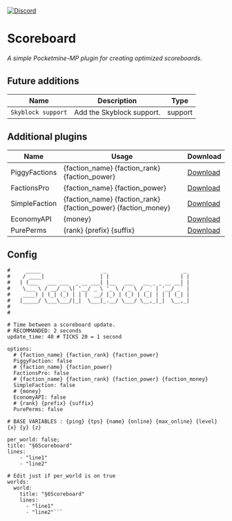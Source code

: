 [![Discord](https://img.shields.io/discord/800828802921529355.svg?label=&logo=discord&logoColor=ffffff&color=7389D8&labelColor=6A7EC2)](https://discord.gg/wuNvKw948n)
# Scoreboard
###### A simple Pocketmine-MP plugin for creating optimized scoreboards.

## Future additions

| Name                  | Description                                           | Type      |
|-----------------------|-------------------------------------------------------|-----------|
| `Skyblock support`    | Add the Skyblock support.                             | support   |

## Additional plugins
| Name          | Usage                                                         | Download                                                      |
|---------------|---------------------------------------------------------------|---------------------------------------------------------------| 
| PiggyFactions | {faction_name} {faction_rank} {faction_power}                 | [Download](https://poggit.pmmp.io/p/PiggyFactions)            |
| FactionsPro   | {faction_name} {faction_power}                                | [Download](https://poggit.pmmp.io/p/FactionsPro)              |
| SimpleFaction | {faction_name} {faction_rank} {faction_power} {faction_money} | [Download](https://github.com/AyzrixYTB/SimpleFaction)        |
| EconomyAPI    | {money}                                                       | [Download](https://poggit.pmmp.io/p/EconomyAPI/)              |
| PurePerms     | {rank} {prefix} {suffix}                                      | [Download](https://poggit.pmmp.io/p/PurePerms)                |

## Config
```
#     _____                    _                         _
#    / ____|                  | |                       | |
#   | (___   ___ ___  _ __ ___| |__   ___   __ _ _ __ __| |
#    \___ \ / __/ _ \| '__/ _ \ '_ \ / _ \ / _` | '__/ _` |
#    ____) | (_| (_) | | |  __/ |_) | (_) | (_| | | | (_| |
#   |_____/ \___\___/|_|  \___|_.__/ \___/ \__,_|_|  \__,_|
#
#

# Time between a scoreboard update.
# RECOMMANDED: 2 seconds
update_time: 40 # TICKS 20 = 1 second

options:
  # {faction_name} {faction_rank} {faction_power}
  PiggyFaction: false
  # {faction_name} {faction_power}
  FactionsPro: false
  # {faction_name} {faction_rank} {faction_power} {faction_money}
  SimpleFaction: false
  # {money}
  EconomyAPI: false
  # {rank} {prefix} {suffix}
  PurePerms: false

# BASE VARIABLES : {ping} {tps} {name} {online} {max_online} {level} {x} {y} {z}

per_world: false;
title: "§6Scoreboard"
lines:
    - "line1"
    - "line2"

# Edit just if per_world is on true
worlds:
  world:
    title: "§6Scoreboard"
    lines:
      - "line1"
      - "line2"```
